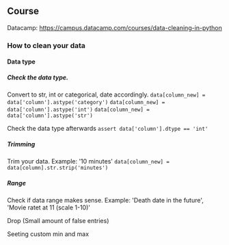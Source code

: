 ## Course
Datacamp: https://campus.datacamp.com/courses/data-cleaning-in-python

### How to clean your data
#### Data type
##### Check the data type. 
Convert to str, int or categorical, date accordingly.
`data[column_new] = data['column'].astype('category')`
`data[column_new] = data['column'].astype('int')`
`data[column_new] = data['column'].astype('str')`

Check the data type afterwards
`assert data['column'].dtype == 'int'`

##### Trimming
Trim your data. Example: '10 minutes'
`data[column_new] = data[column].str.strip('minutes')`

##### Range 
Check if data range makes sense. Example: 'Death date in the future', 'Movie ratet at 11 (scale 1-10)'

Drop (Small amount of false entries)

Seeting custom min and max